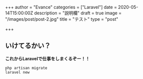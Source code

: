 +++
author = "Evance"
categories = ["Laravel"]
date = 2020-05-14T15:00:00Z
description = "説明欄"
draft = true
image = "/images/post/post-2.jpg"
title = "テスト"
type = "post"

+++
## いけてるかい？

**これからLaravelで仕事をしまくるぞー！！**

    php artisan migrate
    laravel new